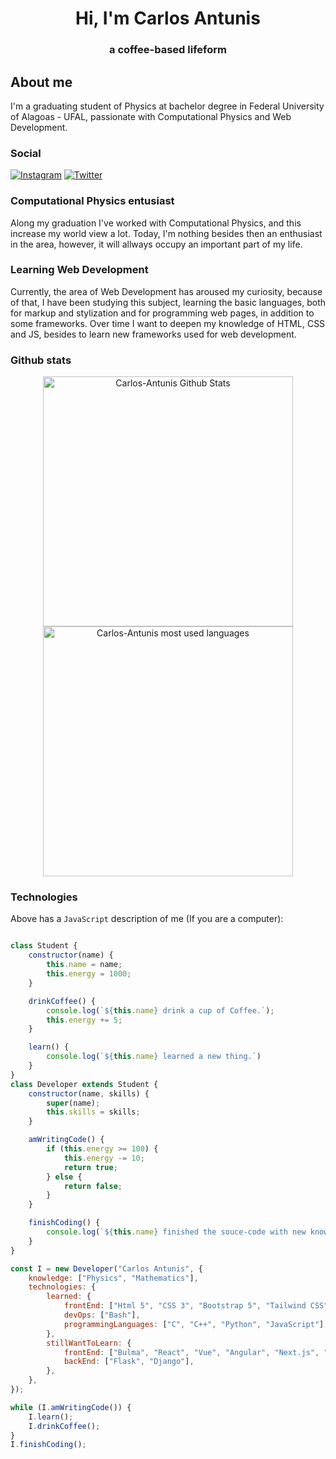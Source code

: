 <h1 align="center" id="Hi, I'm Carlos Antunis">Hi, I'm Carlos Antunis</h1>
<h3 align="center">a coffee-based lifeform</h3>

## About me

I'm a graduating student of Physics at bachelor degree in Federal University of Alagoas - UFAL, passionate with Computational Physics and Web Development.

### Social

[![Instagram](https://img.shields.io/badge/Instagram-%23E4405F.svg?logo=Instagram&?style=flatc&logoColor=white)](https://www.instagram.com/carlos.phys/)
[![Twitter](https://img.shields.io/badge/Twitter-%231DA1F2.svg?logo=Twitter&l&?style=flat&logoColor=white)](https://twitter.com/Carlos_Antunis)

### Computational Physics entusiast

Along my graduation I've worked with Computational Physics, and this increase my world view a lot. Today, I'm nothing besides then an enthusiast in the area, however, it will allways occupy an important part of my life.

### Learning Web Development

Currently, the area of Web Development has aroused my curiosity, because of that, I have been studying this subject, learning the basic languages, both for markup and stylization and for programming web pages, in addition to some frameworks. Over time I want to deepen my knowledge of HTML, CSS and JS, besides to learn new frameworks used for web development.

### Github stats

<div align="center">
    <div>
        <a href="https://github.com/Carlos-Antunis">
            <img  width="400rem" src="https://github-readme-stats.vercel.app/api?username=Carlos-Antunis&show_icons=true&theme=tokyonight&hide_border=true" alt="Carlos-Antunis Github Stats" />
        </a>
        <a href="https://github.com/Carlos-Antunis">
            <img width="400rem" src="https://github-readme-stats.vercel.app/api/top-langs/?username=carlos-antunis&langs_count=10&theme=tokyonight&hide_border=true&layout=compact&hide=fortran" alt="Carlos-Antunis most used languages" />
        </a>
    </div>
</div>

### Technologies

Above has a `JavaScript` description of me (If you are a computer):

```javascript

class Student {
    constructor(name) {
        this.name = name;
        this.energy = 1000;
    }

    drinkCoffee() {
        console.log(`${this.name} drink a cup of Coffee.`);
        this.energy += 5;
    }

    learn() {
        console.log(`${this.name} learned a new thing.`)
    }
}
class Developer extends Student {
    constructor(name, skills) {
        super(name);
        this.skills = skills;
    }

    amWritingCode() {
        if (this.energy >= 100) {
            this.energy -= 10;
            return true;
        } else {
            return false;
        }
    }

    finishCoding() {
        console.log(`${this.name} finished the souce-code with new knowledges.`);
    }
}

const I = new Developer("Carlos Antunis", {
    knowledge: ["Physics", "Mathematics"],
    technologies: {
        learned: {
            frontEnd: ["Html 5", "CSS 3", "Bootstrap 5", "Tailwind CSS", "JavaScript"],
            devOps: ["Bash"],
            programmingLanguages: ["C", "C++", "Python", "JavaScript"],
        },
        stillWantToLearn: {
            frontEnd: ["Bulma", "React", "Vue", "Angular", "Next.js", "Electron", "React-native"],
            backEnd: ["Flask", "Django"],
        },
    },
});

while (I.amWritingCode()) {
    I.learn();
    I.drinkCoffee();
}
I.finishCoding();
```
